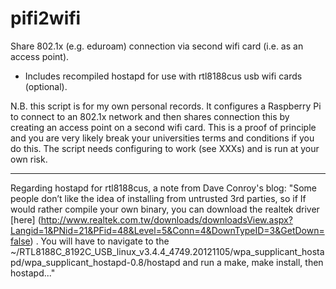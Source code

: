 # pifi2wifi
Share 802.1x (e.g. eduroam) connection via second wifi card (i.e. as an access point).
  - Includes recompiled hostapd for use with rtl8188cus usb wifi cards (optional).

N.B. this script is for my own personal records. It configures a Raspberry Pi to connect to an 802.1x network and then shares connection this by creating an access point on a second wifi card. This is a proof of principle and you are very likely break your universities terms and conditions if you do this. The script needs configuring to work (see XXXs) and is run at your own risk.

---
Regarding hostapd for rtl8188cus, a note from Dave Conroy's blog: "Some people don’t like the idea of installing from untrusted 3rd parties, so if If would rather compile your own binary, you can download the realtek driver [here] (http://www.realtek.com.tw/downloads/downloadsView.aspx?Langid=1&PNid=21&PFid=48&Level=5&Conn=4&DownTypeID=3&GetDown=false)
. You will have to navigate to the ~/RTL8188C_8192C_USB_linux_v3.4.4_4749.20121105/wpa_supplicant_hostapd/wpa_supplicant_hostapd-0.8/hostapd and run a make, make install, then hostapd..."

